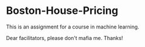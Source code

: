 # Boston-House-Pricing
This is an assignment for a course in machine learning.

Dear facilitators, please don't mafia me. Thanks!



